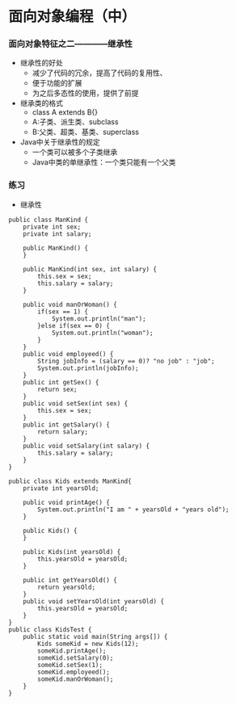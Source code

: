 # 面向对象编程（中）

### 面向对象特征之二————继承性
 - 继承性的好处
    - 减少了代码的冗余，提高了代码的复用性、
    - 便于功能的扩展
    - 为之后多态性的使用，提供了前提
 - 继承类的格式
    -  class A extends B{}
    - A:子类、派生类、subclass
    - B:父类、超类、基类、superclass
 - Java中关于继承性的规定
    - 一个类可以被多个子类继承
    - Java中类的单继承性：一个类只能有一个父类
    
### 练习

 - 继承性
```
public class ManKind {
	private int sex;
	private int salary;
	
	public ManKind() {
	}
	
	public ManKind(int sex, int salary) {
		this.sex = sex;
		this.salary = salary;
	}

	public void manOrWoman() {
		if(sex == 1) {
			System.out.println("man");
		}else if(sex == 0) {
			System.out.println("woman");
		}		
	}
	public void employeed() {
		String jobInfo = (salary == 0)? "no job" : "job";
		System.out.println(jobInfo);
	}
	public int getSex() {
		return sex;
	}
	public void setSex(int sex) {
		this.sex = sex;
	}
	public int getSalary() {
		return salary;
	}
	public void setSalary(int salary) {
		this.salary = salary;
	}	
}

public class Kids extends ManKind{
	private int yearsOld;
	
	public void printAge() {
		System.out.println("I am " + yearsOld + "years old");
	}

	public Kids() {
	}

	public Kids(int yearsOld) {
		this.yearsOld = yearsOld;
	}

	public int getYearsOld() {
		return yearsOld;
	}
	public void setYearsOld(int yearsOld) {
		this.yearsOld = yearsOld;
	}
}
public class KidsTest {
	public static void main(String args[]) {
		Kids someKid = new Kids(12);
		someKid.printAge();
		someKid.setSalary(0);
		someKid.setSex(1);
		someKid.employeed();
		someKid.manOrWoman();
	}
}
```
